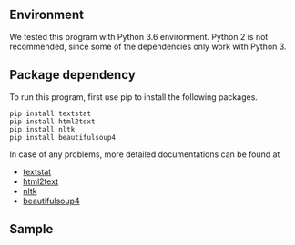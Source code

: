 ## Environment

We tested this program with Python 3.6 environment. Python 2 is not recommended, since some of the dependencies only work with Python 3.

## Package dependency

To run this program, first use pip to install the following packages.
```
pip install textstat 
pip install html2text 
pip install nltk 
pip install beautifulsoup4 
```

In case of any problems, more detailed documentations can be found at 
* [textstat](https://github.com/shivam5992/textstat)
* [html2text](https://pypi.org/project/html2text/)
* [nltk](https://www.nltk.org/install.html)
* [beautifulsoup4](https://www.crummy.com/software/BeautifulSoup/bs4/doc/)

## Sample
